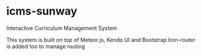 # icms-sunway
Interactive Curriculum Management System

This system is built on top of Meteor.js, Kendo UI and Bootstrap
Iron-router is added too to manage routing
